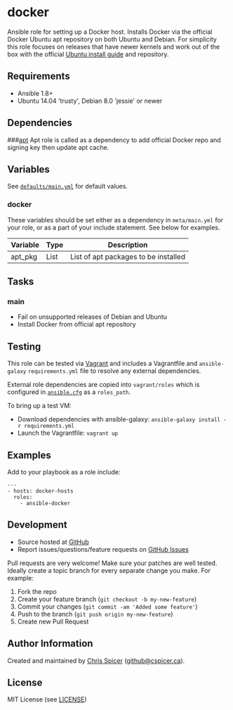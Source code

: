 # docker

Ansible role for setting up a Docker host. Installs Docker via the official Docker Ubuntu apt repository on both Ubuntu and Debian. For simplicity this role focuses on releases that have newer kernels and work out of the box with the official [Ubuntu install guide](https://docs.docker.com/installation/ubuntulinux/#ubuntu-trusty-1404-lts-64-bit) and repository.

## Requirements

* Ansible 1.8+
* Ubuntu 14.04 'trusty', Debian 8.0 'jessie' or newer

## Dependencies

###[apt](https://github.com/cspicer/ansible-apt)
Apt role is called as a dependency to add official Docker repo and signing key then update apt cache.

## Variables

See [`defaults/main.yml`](defaults/main.yml) for default values.

### docker

These variables should be set either as a dependency in `meta/main.yml` for your role, or as a part of your include statement. See below for examples.

Variable        | Type        | Description
--------        | ----        | -----------
apt_pkg         | List        | List of apt packages to be installed

## Tasks

### main

- Fail on unsupported releases of Debian and Ubuntu
- Install Docker from official apt repository

## Testing

This role can be tested via [Vagrant](https://github.com/mitchellh/vagrant) and includes a Vagrantfile and `ansible-galaxy` `requirements.yml` file to resolve any external dependencies.

External role dependencies are copied into `vagrant/roles` which is configured in [`ansible.cfg`](ansible.cfg) as a `roles_path`.

To bring up a test VM:
* Download dependencies with ansible-galaxy: `ansible-galaxy install -r requirements.yml`
* Launch the Vagrantfile: `vagrant up`

## Examples

Add to your playbook as a role include:

    ---
    - hosts: docker-hosts
      roles:
        - ansible-docker

## Development

* Source hosted at [GitHub][repo]
* Report issues/questions/feature requests on [GitHub Issues][issues]

Pull requests are very welcome! Make sure your patches are well tested.
Ideally create a topic branch for every separate change you make. For
example:

1. Fork the repo
2. Create your feature branch (`git checkout -b my-new-feature`)
3. Commit your changes (`git commit -am 'Added some feature'`)
4. Push to the branch (`git push origin my-new-feature`)
5. Create new Pull Request

## Author Information

Created and maintained by [Chris Spicer][cspicer] (<github@cspicer.ca>).

## License

MIT License (see [LICENSE][license])

[cspicer]: https://github.com/cspicer
[repo]: https://github.com/cspicer/ansible-docker
[issues]: https://github.com/cspicer/ansible-docker/issues
[license]: https://github.com/cspicer/ansible-docker/blob/master/LICENSE
